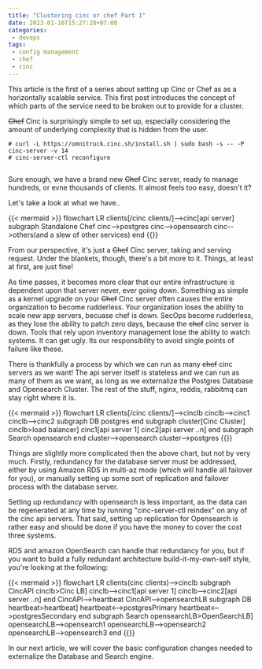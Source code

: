 ```yaml
---
title: "Clustering cinc or chef Part 1"
date: 2023-01-16T15:27:28+07:00
categories:
 - devops
tags:
 - config management
 - chef
 - cinc
---
```


This article is the first of a series about setting up Cinc or Chef as as a
horizontally scalable service. This first post introduces the concept of which
parts of the service need to be broken out to provide for a cluster.

<!--more-->

~~Chef~~ Cinc is surprisingly simple to set up, especially considering
the amount of underlying complexity that is hidden from the user.


```
# curl -L https://omnitruck.cinc.sh/install.sh | sudo bash -s -- -P cinc-server -v 14
# cinc-server-ctl reconfigure
 
```
Sure enough, we have a brand new ~~Chef~~ Cinc server, ready to manage 
hundreds, or evne thousands of clients. It almost feels too easy, doesn't
it?

Let's take a look at what we have..

{{< mermaid >}}
flowchart LR
clients[/cinc clients/]-->cinc[api server]
subgraph Standalone Chef
cinc-->postgres
cinc-->opensearch
cinc-->others(and a slew of other services)
end
{{</mermaid >}}

From our perspective, it's just a ~~Chef~~ Cinc server, taking and 
serving request. Under the blankets, though, there's a bit more to it.
Things, at least at first, are just fine!  

As time passes, it becomes more clear that our entire infrastructure is
dependent upon that server never, ever going down.  Something as simple as a
kernel upgrade on your ~~Chef~~ Cinc server often causes the entire
organization to become rudderless. Your organization loses the ability to scale
new app servers, becuase chef is down. SecOps become rudderless, as they lose
the ability to patch zero days, because the ~~chef~~ cinc server is down.
Tools that rely upon inventory management lose the ability to watch systems.
It can get ugly.  Its our responsibility to avoid single points of failure like
these. 

There is thankfully a process by which we can run as many ~~chef~~ cinc servers
as we want!  The api server itself is stateless and we can run as many of them
as we want, as long as we externalize the Postgres Database and Opensearch
Cluster. The rest of the stuff, nginx, reddis, rabbitmq can stay right 
where it is.

{{< mermaid >}}
flowchart LR
clients[/cinc clients/]-->cinclb
cinclb-->cinc1
cinclb-->cinc2
subgraph DB
postgres
end
subgraph cluster[Cinc Cluster]
cinclb>load balancer]
cinc1[api server 1]
cinc2[api server ..n]
end
subgraph Search
opensearch
end
cluster-->opensearch
cluster-->postgres
{{</mermaid >}}


Things are slightly more complicated then the above chart, but not by 
very much.  Firstly, redundancy for the database server must be addressed, 
either by using Amazon RDS in multi-az mode (which will handle all failover
for you), or manually setting up some sort of replication and failover 
process with the database server.


Setting up redundancy with opensearch is less important, as the data can be
regenerated at any time by running "cinc-server-ctl reindex" on any of the cinc
api servers. That said, setting up replication for Opensearch is rather easy
and should be done if you have the money to cover the cost three systems.

RDS and amazon OpenSearch can handle that redundancy for you, but if you want
to build a fully redundant architecture build-it-my-own-self style, you're
looking at the following:

{{< mermaid >}}
flowchart LR
clients(cinc clients)-->cinclb
subgraph CincAPI
cinclb>Cinc LB]
cinclb-->cinc1[api server 1]
cinclb-->cinc2[api server ..n]
end
CincAPI-->heartbeat
CincAPI-->opensearchLB
subgraph DB
heartbeat>heartbeat]
heartbeat<-->postgresPrimary
heartbeat<-->postgresSecondary
end
subgraph Search
opensearchLB>OpenSearchLB]
opensearchLB-->opensearch1
opensearchLB-->opensearch2
opensearchLB-->opensearch3
end
{{</mermaid >}}

In our next article, we will cover the basic configuration changes needed
to externalize the Database and Search engine. 

